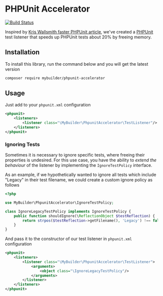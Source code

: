 # PHPUnit Accelerator

[![Build Status](https://secure.travis-ci.org/mybuilder/phpunit-accelerator.svg?branch=master)](http://travis-ci.org/mybuilder/phpunit-accelerator)

Inspired by [Kris Wallsmith faster PHPUnit article](http://kriswallsmith.net/post/18029585104/faster-phpunit), we've created a [PHPUnit](http://phpunit.de) test listener that speeds up PHPUnit tests about 20% by freeing memory.

## Installation

To install this library, run the command below and you will get the latest version

``` bash
composer require mybuilder/phpunit-accelerator
```

## Usage

Just add to your `phpunit.xml` configuration

```xml
<phpunit>
    <listeners>
        <listener class="\MyBuilder\PhpunitAccelerator\TestListener"/>
    </listeners>
</phpunit>
```

### Ignoring Tests

Sometimes it is necessary to ignore specific tests, where freeing their properties is undesired. For this use case, you have the ability to *extend the behaviour* of the listener by implementing the `IgnoreTestPolicy` interface.

As an example, if we hypothetically wanted to ignore all tests which include "Legacy" in their test filename, we could create a custom ignore policy as follows

```php
<?php

use MyBuilder\PhpunitAccelerator\IgnoreTestPolicy;

class IgnoreLegacyTestPolicy implements IgnoreTestPolicy {
    public function shouldIgnore(\ReflectionObject $testReflection) {
        return strpos($testReflection->getFilename(), 'Legacy') !== false;
    }
}
```

And pass it to the constructor of our test listener in `phpunit.xml` configuration

```xml
<phpunit>
    <listeners>
        <listener class="\MyBuilder\PhpunitAccelerator\TestListener">
            <arguments>
                <object class="\IgnoreLegacyTestPolicy"/>
            </arguments>
        </listener>
    </listeners>
</phpunit>
```
